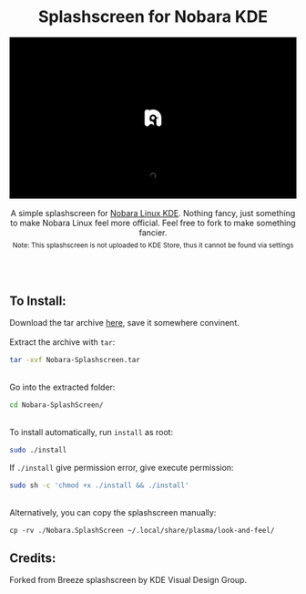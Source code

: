 <h1 align="center">Splashscreen for Nobara KDE</h1>
<div align="center">
  <img src="https://raw.githubusercontent.com/JiayuanWen/nobara-kde-splashscreen/main/Nobara.SplashScreen/contents/previews/splash.png"/>
</div>

<div align="center">
  
A simple splashscreen for [Nobara Linux KDE](https://nobaraproject.org/). Nothing fancy, just something to make Nobara Linux feel more official. Feel free to fork to make something fancier. <br/>
<sub>Note: This splashscreen is not uploaded to KDE Store, thus it cannot be found via settings </sub> 
</div>
<br/>
<br/>

## To Install:
Download the tar archive [here](https://github.com/JiayuanWen/nobara-kde-splashscreen/releases/latest), save it somewhere convinent. \
\
Extract the archive with `tar`:
``` bash 
tar -xvf Nobara-Splashscreen.tar
```
\
Go into the extracted folder:
``` bash
cd Nobara-SplashScreen/
```
\
To install automatically, run `install` as root:
``` bash
sudo ./install
```
If `./install` give permission error, give execute permission:
``` bash
sudo sh -c 'chmod +x ./install && ./install'
```
\
Alternatively, you can copy the splashscreen manually:
```
cp -rv ./Nobara.SplashScreen ~/.local/share/plasma/look-and-feel/
```

## Credits:
Forked from Breeze splashscreen by KDE Visual Design Group.
